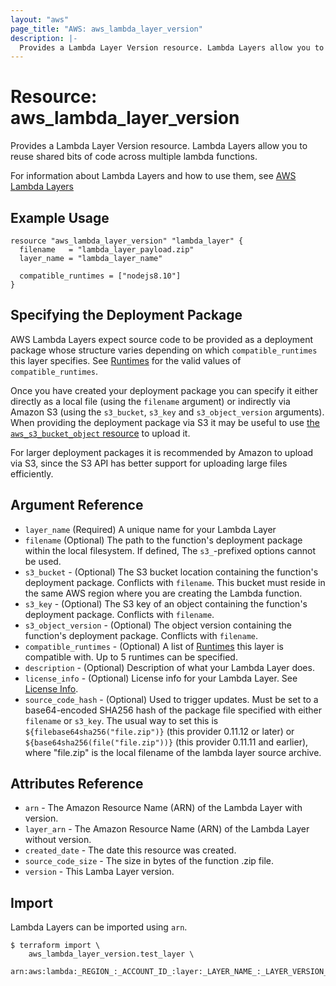 ```yaml
---
layout: "aws"
page_title: "AWS: aws_lambda_layer_version"
description: |-
  Provides a Lambda Layer Version resource. Lambda Layers allow you to reuse shared bits of code across multiple lambda functions.
---
```


# Resource: aws_lambda_layer_version

Provides a Lambda Layer Version resource. Lambda Layers allow you to reuse shared bits of code across multiple lambda functions.

For information about Lambda Layers and how to use them, see [AWS Lambda Layers][1]

## Example Usage

```hcl
resource "aws_lambda_layer_version" "lambda_layer" {
  filename   = "lambda_layer_payload.zip"
  layer_name = "lambda_layer_name"

  compatible_runtimes = ["nodejs8.10"]
}
```

## Specifying the Deployment Package

AWS Lambda Layers expect source code to be provided as a deployment package whose structure varies depending on which `compatible_runtimes` this layer specifies.
See [Runtimes][2] for the valid values of `compatible_runtimes`.

Once you have created your deployment package you can specify it either directly as a local file (using the `filename` argument) or
indirectly via Amazon S3 (using the `s3_bucket`, `s3_key` and `s3_object_version` arguments). When providing the deployment
package via S3 it may be useful to use [the `aws_s3_bucket_object` resource](s3_bucket_object.html) to upload it.

For larger deployment packages it is recommended by Amazon to upload via S3, since the S3 API has better support for uploading
large files efficiently.

## Argument Reference

* `layer_name` (Required) A unique name for your Lambda Layer
* `filename` (Optional) The path to the function's deployment package within the local filesystem. If defined, The `s3_`-prefixed options cannot be used.
* `s3_bucket` - (Optional) The S3 bucket location containing the function's deployment package. Conflicts with `filename`. This bucket must reside in the same AWS region where you are creating the Lambda function.
* `s3_key` - (Optional) The S3 key of an object containing the function's deployment package. Conflicts with `filename`.
* `s3_object_version` - (Optional) The object version containing the function's deployment package. Conflicts with `filename`.
* `compatible_runtimes` - (Optional) A list of [Runtimes][2] this layer is compatible with. Up to 5 runtimes can be specified.
* `description` - (Optional) Description of what your Lambda Layer does.
* `license_info` - (Optional) License info for your Lambda Layer. See [License Info][3].
* `source_code_hash` - (Optional) Used to trigger updates. Must be set to a base64-encoded SHA256 hash of the package file specified with either `filename` or `s3_key`. The usual way to set this is `${filebase64sha256("file.zip")}` (this provider 0.11.12 or later) or `${base64sha256(file("file.zip"))}` (this provider 0.11.11 and earlier), where "file.zip" is the local filename of the lambda layer source archive.

## Attributes Reference

* `arn` - The Amazon Resource Name (ARN) of the Lambda Layer with version.
* `layer_arn` - The Amazon Resource Name (ARN) of the Lambda Layer without version.
* `created_date` - The date this resource was created.
* `source_code_size` - The size in bytes of the function .zip file.
* `version` - This Lamba Layer version.

[1]: https://docs.aws.amazon.com/lambda/latest/dg/configuration-layers.html
[2]: https://docs.aws.amazon.com/lambda/latest/dg/API_PublishLayerVersion.html#SSS-PublishLayerVersion-request-CompatibleRuntimes
[3]: https://docs.aws.amazon.com/lambda/latest/dg/API_PublishLayerVersion.html#SSS-PublishLayerVersion-request-LicenseInfo

## Import

Lambda Layers can be imported using `arn`.

```
$ terraform import \
    aws_lambda_layer_version.test_layer \
    arn:aws:lambda:_REGION_:_ACCOUNT_ID_:layer:_LAYER_NAME_:_LAYER_VERSION_
```

